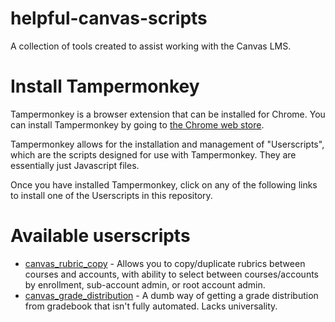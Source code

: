 # helpful-canvas-scripts
A collection of tools created to assist working with the Canvas LMS. 

# Install Tampermonkey
Tampermonkey is a browser extension that can be installed for Chrome. You can install Tampermonkey by going to [the Chrome web store](https://chrome.google.com/webstore/detail/tampermonkey/dhdgffkkebhmkfjojejmpbldmpobfkfo/related).

Tampermonkey allows for the installation and management of "Userscripts", which are the scripts designed for use with Tampermonkey. They are essentially just Javascript files. 

Once you have installed Tampermonkey, click on any of the following links to install one of the Userscripts in this repository. 

# Available userscripts
* [canvas_rubric_copy](https://github.com/mdccalex/helpful-canvas-scripts/raw/main/Tampermonkey%20Userscripts/canvas_rubric_copy.user.js) - Allows you to copy/duplicate rubrics between courses and accounts, with ability to select between courses/accounts by enrollment, sub-account admin, or root account admin.
* [canvas_grade_distribution](https://github.com/mdccalex/helpful-canvas-scripts/raw/main/Tampermonkey%20Userscripts/canvas_grade_distribution.user.js) - A dumb way of getting a grade distribution from gradebook that isn't fully automated. Lacks universality. 
